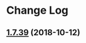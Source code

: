 # Change Log 

<a name="1.7.39"></a>
## [1.7.39](https://github.com/alibaba-fusion/next/compare/1.7.27...1.7.39) (2018-10-12)



